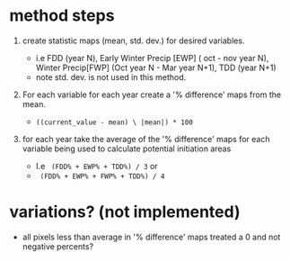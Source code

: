 # method steps

1. create statistic maps (mean, std. dev.) for desired variables.
   * i.e FDD (year N), Early Winter Precip [EWP] ( oct - nov year N), 
   Winter Precip[FWP] (Oct year N - Mar year N+1), TDD (year N+1)
   * note std. dev. is not used in this method.

2. For each variable for each year create a '% difference' maps from the mean.
   * ```((current_value - mean) \ |mean|) * 100```

3. for each year take the average of the '% difference' maps for each variable being used to calculate potential initiation areas 
   * I.e ``` (FDD% + EWP% + TDD%) / 3``` or 
   * ``` (FDD% + EWP% + FWP% + TDD%) / 4```


# variations? (not implemented)

* all pixels less than average in '% difference' maps treated a 0 and not negative percents? 
